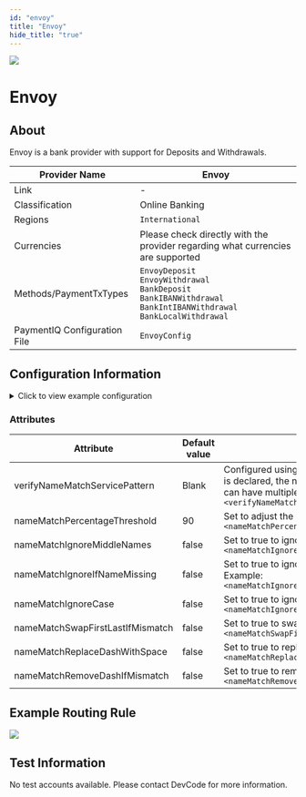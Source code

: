 ```yaml
--- 
id: "envoy" 
title: "Envoy"
hide_title: "true"
---
```

 
![](/img/providers/logos/envoy.png)

# Envoy

## About
Envoy is a bank provider with support for Deposits and Withdrawals.

| Provider Name                | Envoy                                                                                                                                      |
|------------------------------|--------------------------------------------------------------------------------------------------------------------------------------------|
| Link                         | -                                                                                                                                          |
| Classification               | Online Banking                                                                                                                             |
| Regions                      | `International`                                                                                                                            |
| Currencies                   | Please check directly with the provider regarding what currencies are supported                                                                                                                                          |
| Methods/PaymentTxTypes       | `EnvoyDeposit`<br/> `EnvoyWithdrawal`<br/> `BankDeposit`<br/> `BankIBANWithdrawal`<br/> `BankIntIBANWithdrawal`<br/> `BankLocalWithdrawal` |
| PaymentIQ Configuration File | `EnvoyConfig`                                                                                                                              |

## Configuration Information

<details>
<summary>Click to view example configuration</summary>

<br/>

```xml
<com.devcode.paymentiq.integration.envoy.EnvoyConfig>
  <enabled>true</enabled>
  <width>1000</width>  
  <height>875</height>
  <container>window</container>
  <version></version>
  <liveMode>true</liveMode>
  <liveUrl>https://www.envoytx.com/MerchantAPI.asmx?WSDL</liveUrl>
  <liveUsername>??</liveUsername>
  <livePassword>??</livePassword>
  <testUrl>http://testapi.envoyservices.com/MerchantAPI/MerchantAPI.asmx?WSDL</testUrl>
  <testUsername>??</testUsername>
  <testPassword>??</testPassword>
  <sourceOrTarget>T</sourceOrTarget>
  <oneClickDepositUrl>https://www.envoytransfers.com</oneClickDepositUrl>
  <merchantId>??</merchantId> <!-- Eg 000123ABC -->
  <customerRef>??</customerRef> <!-- Eg MGABC1234567 --> 
  <successRedirectUrl>${successUrl}</successRedirectUrl>
  <failedRedirectUrl>${failureUrl}</failedRedirectUrl>
  <supportedSubServices>EPS|SOFORT|GIROPAY|IDEAL.*|PRZELEWY|EKONTO|TRUSTPAY|INSTADEBIT|USEMYBANK</supportedSubServices>
  <extraParameters>defaultBank->IDEAL:(.*)</extraParameters>
  <envoyAccountCy/>
  <statusCodeMapping>
    <entries>
      <statusCodeEntry>
        <method>.*Withdrawal</method>
        <response>0</response>
        <statusCode>SUCCESS</statusCode>
      </statusCodeEntry>
      <statusCodeEntry>
        <method>.*Withdrawal</method>
        <response>200</response>
        <statusCode>PROCESSING_PROVIDER</statusCode>
      </statusCodeEntry>
      <statusCodeEntry>
        <method>.*Withdrawal</method>
        <response>-513</response>
        <statusCode>ERR_DECLINED_BAD_REQUEST</statusCode>
      </statusCodeEntry>
    </entries>
  </statusCodeMapping>
  <killCallback></killCallback>
</com.devcode.paymentiq.integration.envoy.EnvoyConfig>
```
</details>

### Attributes

| Attribute                        | Default value | Description                                                                                                                                                                                                                                                                                    |
|----------------------------------|---------------|------------------------------------------------------------------------------------------------------------------------------------------------------------------------------------------------------------------------------------------------------------------------------------------------|
| verifyNameMatchServicePattern    | Blank         | Configured using service names, for example, SOFORT. When a service name is declared, the name matching will be enabled for the specified service. You can have multiple services separated by pipe sign. Example: ```<verifyNameMatchServicePattern>SOFORT</verifyNameMatchServicePattern>``` |
| nameMatchPercentageThreshold     | 90            | Set to adjust the matching percentage threshold. Example: ```<nameMatchPercentageThreshold>80</nameMatchPercentageThreshold>```                                                                                                                                                                |
| nameMatchIgnoreMiddleNames       | false         | Set to true to ignore all middle names. Example: ```<nameMatchIgnoreMiddleNames>true</nameMatchIgnoreMiddleNames>```                                                                                                                                                                           |
| nameMatchIgnoreIfNameMissing     | false         | Set to true to ignore the name matching if one of the names is missing. Example: ```<nameMatchIgnoreIfNameMissing>true</nameMatchIgnoreIfNameMissing>```                                                                                                                                       |
| nameMatchIgnoreCase              | false         | Set to true to ignore case. Example: ```<nameMatchIgnoreCase>true</nameMatchIgnoreCase>```                                                                                                                                                                                                     |
| nameMatchSwapFirstLastIfMismatch | false         | Set to true to swap first and last name if mismatch. Example: ```<nameMatchSwapFirstLastIfMismatch>true</nameMatchSwapFirstLastIfMismatch>```                                                                                                                                                  |
| nameMatchReplaceDashWithSpace    | false         | Set to true to replace dash with space before matching the names. Example: ```<nameMatchReplaceDashWithSpace>true</nameMatchReplaceDashWithSpace>```                                                                                                                                           |
| nameMatchRemoveDashIfMismatch    | false         | Set to true to remove dash from name without leaving whitespace. Example: ```<nameMatchRemoveDashIfMismatch>true</nameMatchRemoveDashIfMismatch>```                                                                                                                                            |

## Example Routing Rule
![](/img/providers/routing/envoy.png)
## Test Information
No test accounts available. Please contact DevCode for more information.
